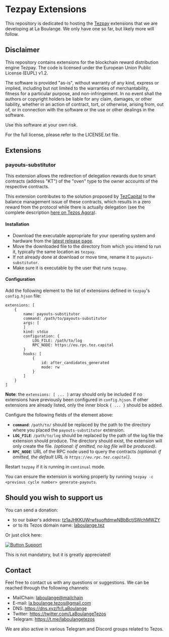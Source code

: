 # Tezpay Extensions 

This repository is dedicated to hosting the [Tezpay](https://github.com/tez-capital/tezpay/) extensions that we are developing at La Boulange. 
We only have one so far, but likely more will follow.

## Disclaimer

This repository contains extensions for the blockchain reward distribution engine Tezpay. The code is licensed under the European Union Public License (EUPL) v1.2.

The software is provided "as-is", without warranty of any kind, express or implied, including but not limited to the warranties of merchantability, fitness for a particular purpose, and non-infringement. In no event shall the authors or copyright holders be liable for any claim, damages, or other liability, whether in an action of contract, tort, or otherwise, arising from, out of, or in connection with the software or the use or other dealings in the software.

Use this software at your own risk. 

For the full license, please refer to the LICENSE.txt file.

## Extensions

### payouts-substitutor

This extension allows the redirection of delegation rewards due to smart contracts (address "KT") of the "oven" type to the owner accounts of the respective contracts.

This extension contributes to the solution proposed by [TezCapital](https://github.com/tez-capital) to the balance management issue of these contracts, which results in a zero reward from the protocol while there is actually delegation (see the complete description [here on Tezos Agora](https://forum.tezosagora.org/t/tez-capital-resolving-kt-delegator-payment-issues-in-paris/6256/1)).

#### Installation

- Download the executable appropriate for your operating system and hardware from the [latest release page](https://github.com/LaBoulange/tezpay-extensions/releases/latest).
- Move the downloaded file to the directory from which you intend to run it, typically the same location as `tezpay`.
- If not already done at download or move time, rename it to `payouts-substitutor`.
- Make sure it is executable by the user that runs `tezpay`.

#### Configuration

Add the following element to the list of extensions defined in `tezpay`'s `config.hjson` file:

    extensions: [
        {
            name: payouts-substitutor
            command: /path/to/payouts-substitutor
            args: [
            ]
            kind: stdio
            configuration: {
                LOG_FILE: /path/to/log
                RPC_NODE: https://eu.rpc.tez.capital
            }
            hooks: [
                {
                    id: after_candidates_generated
                    mode: rw
                }
            ]
        }
    ]

**Note**: the `extensions: [ ... ]` array should only be included if no extensions have previously been configured in `config.hjson`. If other extensions are already listed, only the inner block `{ ... }` should be added.    

Configure the following fields of the element above:
- **`command`**: `/path/to/` should be replaced by the path to the directory where you placed the `payouts-substitutor` extension.
- **`LOG_FILE`**: `/path/to/log` should be replaced by the path of the log file the extension should produce. The directory should exist, the extension will only create the file. *(optional: if omitted, no log file will be produced)*.
- **`RPC_NODE`**: URL of the RPC node used to query the contracts *(optional: if omitted, the default URL is `https://eu.rpc.tez.capital`)*.

Restart `tezpay` if it is running in `continual` mode. 

You can ensure the extension is working properly by running `tezpay -c <previous cycle number> generate-payouts`.

## Should you wish to support us

You can send a donation:
- to our baker's address: [tz1aJHKKUWrwfsuoftdmwNBbBctjSWchMWZY](https://tzkt.io/tz1aJHKKUWrwfsuoftdmwNBbBctjSWchMWZY/schedule)
- or to its Tezos domain name: [laboulange.tez](https://tzkt.io/laboulange.tez/schedule)

Or just click here: 

[![Button Support]][Link Support] 

This is not mandatory, but it is greatly appreciated!

[Button Support]: https://img.shields.io/badge/Support_La_Boulange!_(5_XTZ)-007bff?style=for-the-badge
[Link Support]: https://tezos-share.stroep.nl/?id=tfLn0 'Support La Boulange (5 XTZ)'

## Contact

Feel free to contact us with any questions or suggestions. We can be reached through the following channels:
- MailChain: [laboulange@mailchain](https://app.mailchain.com/)
- E-mail: la.boulange.tezos@gmail.com
- DNS: https://dns.xyz/fr/LaBoulange
- Twitter: https://twitter.com/LaBoulangeTezos
- Telegram: https://t.me/laboulangetezos

We are also active in various Telegram and Discord groups related to Tezos.

